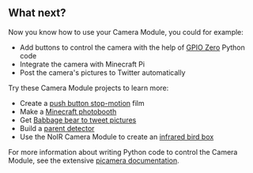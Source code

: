 ## What next?

Now you know how to use your Camera Module, you could for example:
* Add buttons to control the camera with the help of [GPIO Zero](https://gpiozero.readthedocs.org/) Python code
* Integrate the camera with Minecraft Pi
* Post the camera's pictures to Twitter automatically

Try these Camera Module projects to learn more:

- Create a [push button stop-motion](https://projects.raspberrypi.org/en/projects/push-button-stop-motion/) film
- Make a [Minecraft photobooth](https://projects.raspberrypi.org/en/projects/minecraft-photobooth/)
- Get [Babbage bear to tweet pictures](https://projects.raspberrypi.org/en/projects/tweeting-babbage/)
- Build a [parent detector](https://projects.raspberrypi.org/en/projects/parent-detector/)
- Use the NoIR Camera Module to create an [infrared bird box](https://projects.raspberrypi.org/en/projects/infrared-bird-box/)

For more information about writing Python code to control the Camera Module, see the extensive [picamera documentation](https://picamera.readthedocs.org/).

